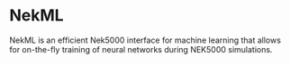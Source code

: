 # NekML

NekML is an efficient Nek5000 interface for machine learning that allows for on-the-fly training of neural networks during NEK5000 simulations.
